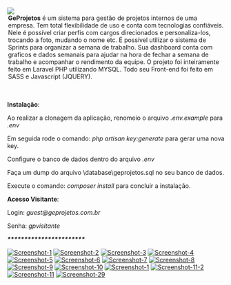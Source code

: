 <img src="https://i.ibb.co/TqcrhTG/Logo-Marca-5.png" style="margin-top: 2em;">
<legend><strong>GeProjetos</strong> é um sistema para gestão de projetos internos de uma empresa. Tem total flexibilidade de uso e conta com tecnologias confiáveis.
Nele é possível criar perfis com cargos direcionados e personaliza-los, trocando a foto, mudando o nome etc. 
É possível utilizar o sistema de Sprints para organizar a semana de trabalho. Sua dashboard conta com graficos e dados semanais para ajudar na hora de fechar a semana de trabalho e acompanhar o rendimento da equipe.
O projeto foi inteiramente feito em Laravel PHP utilizando MYSQL. Todo seu Front-end foi feito em SASS e Javascript (JQUERY).
</legend>
<br/>
<br/>
<p><strong>Instalação</strong>:</p>
<p>Ao realizar a clonagem da aplicação, renomeio o arquivo <i>.env.example</i> para <i>.env</i></p>
<p>Em seguida rode o comando: <i>php artisan key:generate </i> para gerar uma nova key.</p>
<p>Configure o banco de dados dentro do arquivo <i>.env</i></p>
<p>Faça um dump do arquivo \database\geprojetos.sql no seu banco de dados.</p>
<p>Execute o comando: <i>composer install</i> para concluir a instalação.</p>

<p><strong>Acesso Visitante</strong>:</p>
<p>Login: <i>guest@geprojetos.com.br</i></p>
<p>Senha: <i>gpvisitante</i></p>

<p><strong><i>***********************</i></strong></p>

<a href="https://ibb.co/wrWMh70"><img src="https://i.ibb.co/R40zTNv/Screenshot-1.png" alt="Screenshot-1" border="0"></a>
<a href="https://ibb.co/thxdNN2"><img src="https://i.ibb.co/6Z1dppt/Screenshot-2.png" alt="Screenshot-2" border="0"></a>
<a href="https://ibb.co/GkLTN3B"><img src="https://i.ibb.co/rMSsNfT/Screenshot-3.png" alt="Screenshot-3" border="0"></a>
<a href="https://ibb.co/6vDbD4R"><img src="https://i.ibb.co/cb2t2Nc/Screenshot-4.png" alt="Screenshot-4" border="0"></a>
<a href="https://ibb.co/pWWgsVp"><img src="https://i.ibb.co/WDDQd81/Screenshot-5.png" alt="Screenshot-5" border="0"></a>
<a href="https://ibb.co/CwvLzbN"><img src="https://i.ibb.co/ZfK9VBt/Screenshot-6.png" alt="Screenshot-6" border="0"></a>
<a href="https://ibb.co/yF5pjKw"><img src="https://i.ibb.co/XxpDR6h/Screenshot-7.png" alt="Screenshot-7" border="0"></a>
<a href="https://ibb.co/n7mNQ9B"><img src="https://i.ibb.co/6Hw7Dz8/Screenshot-8.png" alt="Screenshot-8" border="0"></a>
<a href="https://ibb.co/sK8b0yN"><img src="https://i.ibb.co/x1xXpJB/Screenshot-9.png" alt="Screenshot-9" border="0"></a>
<a href="https://ibb.co/fFK4rCy"><img src="https://i.ibb.co/sRDysFN/Screenshot-10.png" alt="Screenshot-10" border="0"></a>
<a href="https://ibb.co/sHD6pGB"><img src="https://i.ibb.co/ySMYm13/Screenshot-1.png" alt="Screenshot-1" border="0"></a>
<a href="https://ibb.co/9H4ffxS"><img src="https://i.ibb.co/GQM11ZN/Screenshot-11-2.png" alt="Screenshot-11-2" border="0"></a>
<a href="https://ibb.co/MGKq0KK"><img src="https://i.ibb.co/8dGFZGG/Screenshot-11.png" alt="Screenshot-11" border="0"></a>
<a href="https://imgbb.com/"><img src="https://i.ibb.co/mSXJVC8/Screenshot-29.png" alt="Screenshot-29" border="0"></a>
